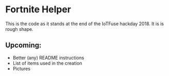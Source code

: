 # Fortnite Helper
This is the code as it stands at the end of the IoTFuse hackday 2018. It is is rough shape.

## Upcoming:
* Better (any) README instructions
* List of items used in the creation
* Pictures